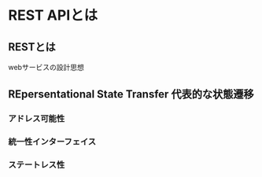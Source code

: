 # REST APIとは

## RESTとは
webサービスの設計思想

## REpersentational State Transfer 代表的な状態遷移

### アドレス可能性



### 統一性インターフェイス

### ステートレス性